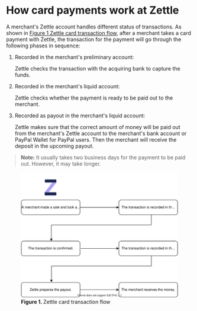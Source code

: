 How card payments work at Zettle
===
A merchant's Zettle account handles different status of transactions. As shown in [Figure 1 Zettle card transaction flow](#Zettle-card-transaction-flow), after a merchant takes a card payment with Zettle, the transaction for the payment will go through the following phases in sequence:
1. Recorded in the merchant's preliminary account:
 
   Zettle checks the transaction with the acquiring bank to capture the funds.
   
2. Recorded in the merchant's liquid account:

   Zettle checks whether the payment is ready to be paid out to the merchant.
   
3. Recorded as payout in the merchant's liquid account: 
  
   Zettle makes sure that the correct amount of money will be paid out from the merchant's Zettle account to the merchant's bank account or PayPal Wallet for PayPal users. Then the merchant will receive the deposit in the upcoming payout.
   
> **Note:** It usually takes two business days for the payment to be paid out. However, it may take longer.

<figure ><img id="Zettle-card-transaction-flow" src="../images/Zettle-card-transaction-flow.svg" alt="This card transaction flow shows how Zettle handles card payments." >  <figcaption><b>Figure 1. </b>Zettle card transaction flow</figcaption></figure>

